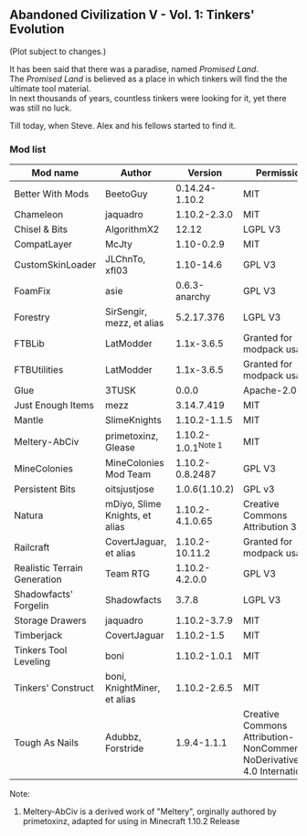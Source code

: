 ## Abandoned Civilization V - Vol. 1: Tinkers' Evolution

(Plot subject to changes.)

It has been said that there was a paradise, named _Promised Land_.  
The _Promised Land_ is believed as a place in which tinkers will find the the ultimate tool material.  
In next thousands of years, countless tinkers were looking for it, yet there was still no luck.  

Till today, when Steve. Alex and his fellows started to find it.

### Mod list
|Mod name|Author|Version|Permission|
|------|------|------|------|
|Better With Mods|BeetoGuy|0.14.24-1.10.2|MIT|
|Chameleon|jaquadro|1.10.2-2.3.0|MIT|
|Chisel & Bits|AlgorithmX2|12.12|LGPL V3|
|CompatLayer|McJty|1.10-0.2.9|MIT|
|CustomSkinLoader|JLChnTo, xfl03|1.10-14.6|GPL V3|
|FoamFix|asie|0.6.3-anarchy|GPL V3|
|Forestry|SirSengir, mezz, et alias|5.2.17.376|LGPL V3|
|FTBLib|LatModder|1.1x-3.6.5|Granted for modpack usage|
|FTBUtilities|LatModder|1.1x-3.6.5|Granted for modpack usage|
|Glue|3TUSK|0.0.0|Apache-2.0|
|Just Enough Items|mezz|3.14.7.419|MIT|
|Mantle|SlimeKnights|1.10.2-1.1.5|MIT|
|Meltery-AbCiv|primetoxinz, Glease|1.10.2-1.0.1<sup>Note 1</sup>|MIT|
|MineColonies|MineColonies Mod Team|1.10.2-0.8.2487|GPL V3|
|Persistent Bits|oitsjustjose|1.0.6(1.10.2)|GPL v3|
|Natura|mDiyo, Slime Knights, et alias|1.10.2-4.1.0.65|Creative Commons Attribution 3.0|
|Railcraft|CovertJaguar, et alias|1.10.2-10.11.2|Granted for modpack usage|
|Realistic Terrain Generation|Team RTG|1.10.2-4.2.0.0|GPL V3|
|Shadowfacts' Forgelin|Shadowfacts|3.7.8|LGPL V3|
|Storage Drawers|jaquadro|1.10.2-3.7.9|MIT|
|Timberjack|CovertJaguar|1.10.2-1.5|MIT|
|Tinkers Tool Leveling|boni|1.10.2-1.0.1|MIT|
|Tinkers' Construct|boni, KnightMiner, et alias|1.10.2-2.6.5|MIT|
|Tough As Nails|Adubbz, Forstride|1.9.4-1.1.1|Creative Commons Attribution-NonCommercial-NoDerivatives 4.0 International|

Note:
 1. Meltery-AbCiv is a derived work of "Meltery", orginally authored by primetoxinz, adapted for using in Minecraft 1.10.2 Release
